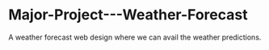 # Major-Project---Weather-Forecast
A weather forecast web design where we can avail the weather predictions. 
